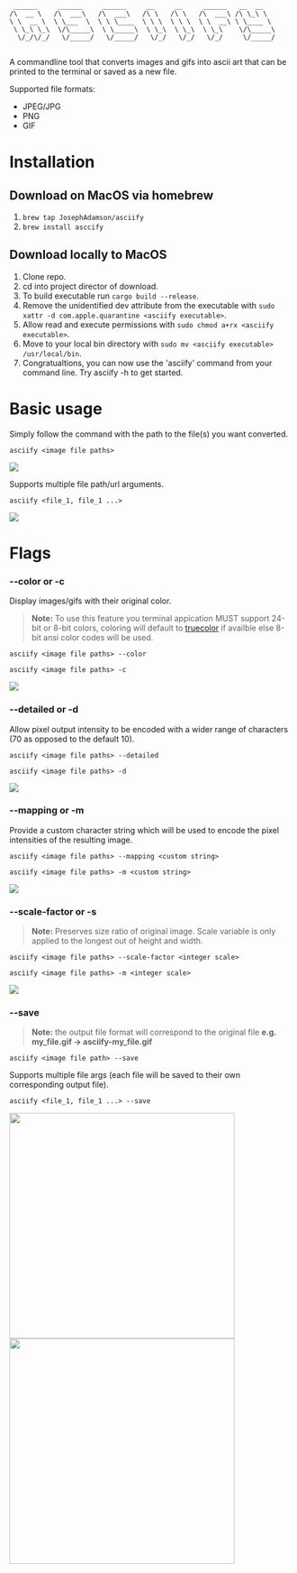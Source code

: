 ``` 
 ______     ______     ______     __     __     ______   __  __    
/\  __ \   /\  ___\   /\  ___\   /\ \   /\ \   /\  ___\ /\ \_\ \   
\ \  __ \  \ \___  \  \ \ \____  \ \ \  \ \ \  \ \  __\ \ \____ \  
 \ \_\ \_\  \/\_____\  \ \_____\  \ \_\  \ \_\  \ \_\    \/\_____\ 
  \/_/\/_/   \/_____/   \/_____/   \/_/   \/_/   \/_/     \/_____/ 
                                                                   
 ```

A commandline tool that converts images and gifs into ascii art that can be printed to the 
terminal or saved as a new file. 

Supported file formats:
* JPEG/JPG
* PNG
* GIF

# Installation

## Download on MacOS via homebrew

1. `brew tap JosephAdamson/asciify`
2. `brew install asccify`


## Download locally to MacOS

1. Clone repo.
2. cd into project director of download. 
3. To build executable run `cargo build --release`.
4. Remove the unidentified dev attribute from the executable with `sudo xattr -d com.apple.quarantine <asciify executable>`.
5. Allow read and execute permissions with `sudo chmod a+rx <asciify executable>`.
6. Move to your local bin directory with `sudo mv <asciify executable> /usr/local/bin`.
5. Congratualtions, you can now use the 'asciify' command from your command line. Try asciify -h to get started.

# Basic usage
Simply follow the command with the path to the file(s) you want converted.
```
asciify <image file paths>
```

<img src="assets/demo/default_gif_use.gif">

Supports multiple file path/url arguments.
```
asciify <file_1, file_1 ...>
```

<img src="assets/demo/default_use.gif">

# Flags

### --color or -c
Display images/gifs with their original color.
> **Note:** To use this feature you terminal appication MUST support 24-bit or 8-bit colors, coloring will default to
> [truecolor](https://gist.github.com/CMCDragonkai/146100155ecd79c7dac19a9e23e6a362) if availble else 8-bit ansi color
> codes will be used.
```
asciify <image file paths> --color

asciify <image file paths> -c
```

<img src="assets/demo/color_use.gif">

### --detailed or -d
Allow pixel output intensity to be encoded with a wider range of characters (70 as opposed to the default 10).
```
asciify <image file paths> --detailed

asciify <image file paths> -d
```

<img src="assets/demo/detail_flag.gif">

### --mapping or -m
Provide a custom character string which will be used to encode the pixel intensities of the resulting image.
```
asciify <image file paths> --mapping <custom string>

asciify <image file paths> -m <custom string>
```

<img src="assets/demo/mapping_flag.gif">

### --scale-factor or -s
> **Note:** Preserves size ratio of original image. Scale variable is only applied to the longest 
> out of height and width.
```
asciify <image file paths> --scale-factor <integer scale>

asciify <image file paths> -m <integer scale>
```

<img src="assets/demo/scale_flag.gif">

### --save
>**Note:** the output file format will correspond to the original file
> **e.g. my_file.gif -> asciify-my_file.gif**
```
asciify <image file path> --save
```
Supports multiple file args (each file will be saved to their own corresponding output file).
```
asciify <file_1, file_1 ...> --save
```

<img width="400px" src="assets/aqua_carl.gif">
<img width="400px" 50%" src="assets/demo/asciify-aqua_carl.gif">
